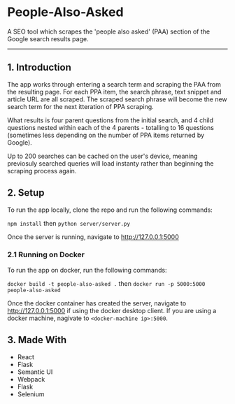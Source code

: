 # People-Also-Asked

A SEO tool which scrapes the 'people also asked' (PAA) section of the Google search results page.

---

## 1. Introduction

The app works through entering a search term and scraping the PAA from the resulting page. For each PPA item, the search phrase, text snippet and article URL are all scraped. The scraped search phrase will become the new search term for the next itteration of PPA scraping.

What results is four parent questions from the initial search, and 4 child questions nested within each of the 4 parents - totalling to 16 questions (sometimes less depending on the number of PPA items returned by Google).

Up to 200 searches can be cached on the user's device, meaning previosuly searched queries will load instanty rather than beginning the scraping process again.

## 2. Setup

To run the app locally, clone the repo and run the following commands:

`npm install` then `python server/server.py`

Once the server is running, navigate to http://127.0.0.1:5000

### 2.1 Running on Docker

To run the app on docker, run the following commands:

`docker build -t people-also-asked .` then `docker run -p 5000:5000 people-also-asked`

Once the docker container has created the server, navigate to http://127.0.0.1:5000 if using the docker desktop client. If you are using a docker machine, nagivate to `<docker-machine ip>:5000`.

## 3. Made With

- React
- Flask
- Semantic UI
- Webpack
- Flask
- Selenium
